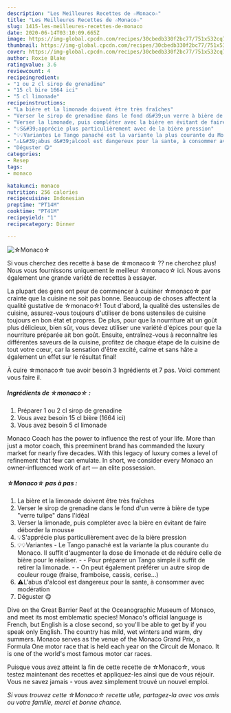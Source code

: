 ```yaml
---
description: "Les Meilleures Recettes de ☆Monaco☆"
title: "Les Meilleures Recettes de ☆Monaco☆"
slug: 1415-les-meilleures-recettes-de-monaco
date: 2020-06-14T03:10:09.665Z
image: https://img-global.cpcdn.com/recipes/30cbedb330f2bc77/751x532cq70/☆monaco☆-photo-principale-de-la-recette.jpg
thumbnail: https://img-global.cpcdn.com/recipes/30cbedb330f2bc77/751x532cq70/☆monaco☆-photo-principale-de-la-recette.jpg
cover: https://img-global.cpcdn.com/recipes/30cbedb330f2bc77/751x532cq70/☆monaco☆-photo-principale-de-la-recette.jpg
author: Roxie Blake
ratingvalue: 3.6
reviewcount: 4
recipeingredient:
- "1 ou 2 cl sirop de grenadine"
- "15 cl bire 1664 ici"
- "5 cl limonade"
recipeinstructions:
- "La bière et la limonade doivent être très fraîches"
- "Verser le sirop de grenadine dans le fond d&#39;un verre à bière de type &#34;verre tulipe&#34; dans l&#39;idéal"
- "Verser la limonade, puis compléter avec la bière en évitant de faire déborder la mousse"
- "💡S&#39;apprécie plus particulièrement avec de la bière pression"
- "💡💡Variantes Le Tango panaché est la variante la plus courante du Monaco. Il suffit d&#39;augmenter la dose de limonade et de réduire celle de bière pour le réaliser.  Pour préparer un Tango simple il suffit de retirer la limonade.  On peut également préférer un autre sirop de couleur rouge (fraise, framboise, cassis, cerise...)"
- "⚠️L&#39;abus d&#39;alcool est dangereux pour la sante, à consommer avec modération"
- "Déguster 😋"
categories:
- Resep
tags:
- monaco

katakunci: monaco 
nutrition: 256 calories
recipecuisine: Indonesian
preptime: "PT14M"
cooktime: "PT41M"
recipeyield: "1"
recipecategory: Dinner

---
```



![☆Monaco☆](https://img-global.cpcdn.com/recipes/30cbedb330f2bc77/751x532cq70/☆monaco☆-photo-principale-de-la-recette.jpg)

Si vous cherchez des recette à base de ☆monaco☆ ?? ne cherchez plus! Nous vous fournissons uniquement le meilleur ☆monaco☆ ici. Nous avons également une grande variété de recettes à essayer.

La plupart des gens ont peur de commencer à cuisiner ☆monaco☆ par crainte que la cuisine ne soit pas bonne. Beaucoup de choses affectent la qualité gustative de ☆monaco☆! Tout d'abord, la qualité des ustensiles de cuisine, assurez-vous toujours d'utiliser de bons ustensiles de cuisine toujours en bon état et propres. De plus, pour que la nourriture ait un goût plus délicieux, bien sûr, vous devez utiliser une variété d'épices pour que la nourriture préparée ait bon goût. Ensuite, entraînez-vous à reconnaître les différentes saveurs de la cuisine, profitez de chaque étape de la cuisine de tout votre cœur, car la sensation d'être excité, calme et sans hâte a également un effet sur le résultat final!

<!--inarticleads1-->

À cuire ☆monaco☆ tue avoir besoin 3 Ingrédients et 7 pas. Voici comment vous faire il.

##### Ingrédients de ☆monaco☆ :

1. Préparer 1 ou 2 cl sirop de grenadine
1. Vous avez besoin 15 cl bière (1664 ici)
1. Vous avez besoin 5 cl limonade


Monaco Coach has the power to influence the rest of your life. More than just a motor coach, this preeminent brand has commanded the luxury market for nearly five decades. With this legacy of luxury comes a level of refinement that few can emulate. In short, we consider every Monaco an owner-influenced work of art — an elite possession. 

<!--inarticleads2-->

##### ☆Monaco☆ pas à pas :

1. La bière et la limonade doivent être très fraîches
1. Verser le sirop de grenadine dans le fond d&#39;un verre à bière de type &#34;verre tulipe&#34; dans l&#39;idéal
1. Verser la limonade, puis compléter avec la bière en évitant de faire déborder la mousse
1. 💡S&#39;apprécie plus particulièrement avec de la bière pression
1. 💡💡Variantes - Le Tango panaché est la variante la plus courante du Monaco. Il suffit d&#39;augmenter la dose de limonade et de réduire celle de bière pour le réaliser. -  - Pour préparer un Tango simple il suffit de retirer la limonade. -  - On peut également préférer un autre sirop de couleur rouge (fraise, framboise, cassis, cerise...)
1. ⚠️L&#39;abus d&#39;alcool est dangereux pour la sante, à consommer avec modération
1. Déguster 😋


Dive on the Great Barrier Reef at the Oceanographic Museum of Monaco, and meet its most emblematic species! Monaco&#39;s official language is French, but English is a close second, so you&#39;ll be able to get by if you speak only English. The country has mild, wet winters and warm, dry summers. Monaco serves as the venue of the Monaco Grand Prix, a Formula One motor race that is held each year on the Circuit de Monaco. It is one of the world&#39;s most famous motor car races. 

<!--inarticleads1-->

<p>
Puisque vous avez atteint la fin de cette recette de ☆Monaco☆, vous testez maintenant des recettes et appliquez-les ainsi que de vous réjouir. Vous ne savez jamais - vous avez simplement trouvé un nouvel emploi.
</p>

<p>
<i>Si vous trouvez cette ☆Monaco☆ recette utile, partagez-la avec vos amis ou votre famille, merci et bonne chance.</i>
</p>
